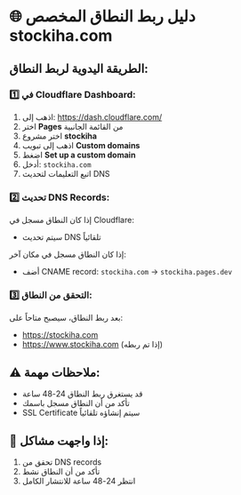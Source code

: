 # 🌐 دليل ربط النطاق المخصص stockiha.com

## الطريقة اليدوية لربط النطاق:

### 1️⃣ **في Cloudflare Dashboard:**
1. اذهب إلى: https://dash.cloudflare.com/
2. اختر **Pages** من القائمة الجانبية
3. اختر مشروع **stockiha**
4. اذهب إلى تبويب **Custom domains**
5. اضغط **Set up a custom domain**
6. أدخل: `stockiha.com`
7. اتبع التعليمات لتحديث DNS

### 2️⃣ **تحديث DNS Records:**
إذا كان النطاق مسجل في Cloudflare:
- سيتم تحديث DNS تلقائياً

إذا كان النطاق مسجل في مكان آخر:
- أضف CNAME record: `stockiha.com` → `stockiha.pages.dev`

### 3️⃣ **التحقق من النطاق:**
بعد ربط النطاق، سيصبح متاحاً على:
- https://stockiha.com
- https://www.stockiha.com (إذا تم ربطه)

## ⚠️ **ملاحظات مهمة:**
- قد يستغرق ربط النطاق 24-48 ساعة
- تأكد من أن النطاق مسجل باسمك
- SSL Certificate سيتم إنشاؤه تلقائياً

## 🔧 **إذا واجهت مشاكل:**
1. تحقق من DNS records
2. تأكد من أن النطاق نشط
3. انتظر 24-48 ساعة للانتشار الكامل
